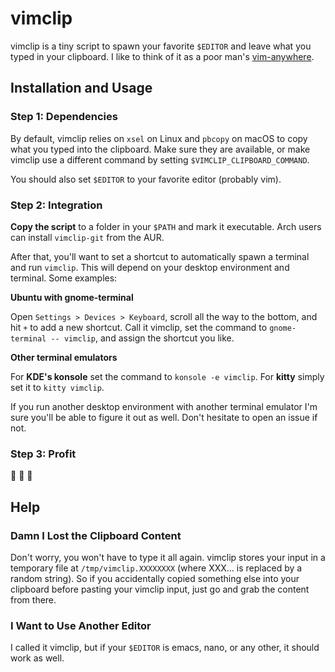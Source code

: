 # vimclip

vimclip is a tiny script to spawn your favorite `$EDITOR` and leave what you typed in your clipboard.
I like to think of it as a poor man's [vim-anywhere](https://github.com/cknadler/vim-anywhere).

## Installation and Usage

### Step 1: Dependencies

By default, vimclip relies on `xsel` on Linux and `pbcopy` on macOS to copy what you typed into the clipboard.
Make sure they are available, or make vimclip use a different command by setting `$VIMCLIP_CLIPBOARD_COMMAND`.

You should also set `$EDITOR` to your favorite editor (probably vim).

### Step 2: Integration

**Copy the script** to a folder in your `$PATH` and mark it executable.
Arch users can install `vimclip-git` from the AUR.

After that, you'll want to set a shortcut to automatically spawn a terminal and run `vimclip`.
This will depend on your desktop environment and terminal.
Some examples:

**Ubuntu with gnome-terminal**

Open `Settings > Devices > Keyboard`, scroll all the way to the bottom, and hit `+` to add a new shortcut.
Call it vimclip, set the command to `gnome-terminal -- vimclip`, and assign the shortcut you like.

**Other terminal emulators**

For **KDE's konsole** set the command to `konsole -e vimclip`.
For **kitty**  simply set it to `kitty vimclip`.

If you run another desktop environment with another terminal emulator I'm sure you'll be able to figure it out as well.
Don't hesitate to open an issue if not.

### Step 3: Profit

:money_with_wings: :money_with_wings: :money_with_wings:

## Help

### Damn I Lost the Clipboard Content

Don't worry, you won't have to type it all again.
vimclip stores your input in a temporary file at `/tmp/vimclip.XXXXXXXX` (where XXX... is replaced by a random string).
So if you accidentally copied something else into your clipboard before pasting your vimclip input, just go and grab the content from there.

### I Want to Use Another Editor

I called it vimclip, but if your `$EDITOR` is emacs, nano, or any other, it should work as well.

